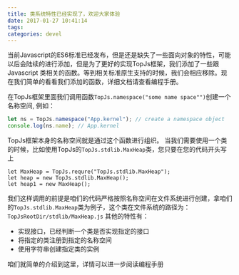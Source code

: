 ```yaml
---
title: 类系统特性已经实现了，欢迎大家体验
date: 2017-01-27 10:41:14
tags:
categories: devel
---
```

当前Javascript的ES6标准已经发布，但是还是缺失了一些面向对象的特性，可能以后会陆续的进行添加，但是为了更好的实现TopJs框架，我们添加了一些跟Javascript
类相关的函数。等到相关标准原生支持的时候，我们会相应移除。现在我们简单的看看我们添加的函数，详细文档请查看编程手册。

在TopJs框架里面我们调用函数`TopJs.namespace("some name space"")`创建一个名称空间, 例如：
```javascript
let ns = TopJs.namespace("App.kernel"); // create a namespace object
console.log(ns.name); // App.kernel
```
TopJs框架本身的名称空间就是通过这个函数进行组织。
当我们需要使用一个类的时候，比如使用TopJs的`TopJs.stdlib.MaxHeap`类，您只要在您的代码开头写上
```
let MaxHeap = TopJs.requre("TopJs.stdlib.MaxHeap");
let heap = new TopJs.stdlib.MaxHeap();
let heap1 = new MaxHeap();
```
我们这样调用的前提是咱们的代码严格按照名称空间在文件系统进行创建，拿咱们的`TopJs.stdlib.MaxHeap`类为例子，这个类在文件系统的路径为：
`TopJsRootDir/stdlib/MaxHeap.js`
其他的特性有：
* 实现接口，已经判断一个类是否实现指定的接口
* 将指定的类注册到指定的名称空间
* 使用字符串创建指定类的实例

咱们就简单的介绍到这里，详情可以进一步阅读编程手册